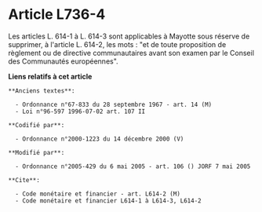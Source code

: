 # Article L736-4

Les articles L. 614-1 à L. 614-3 sont applicables à Mayotte sous réserve de supprimer, à l'article L. 614-2, les mots : "et
de toute proposition de règlement ou de directive communautaires avant son examen par le Conseil des Communautés
européennes".

**Liens relatifs à cet article**

	**Anciens textes**:

	  - Ordonnance n°67-833 du 28 septembre 1967 - art. 14 (M)
	  - Loi n°96-597 1996-07-02 art. 107 II

	**Codifié par**:

	  - Ordonnance n°2000-1223 du 14 décembre 2000 (V)

	**Modifié par**:

	  - Ordonnance n°2005-429 du 6 mai 2005 - art. 106 () JORF 7 mai 2005

	**Cite**:

	  - Code monétaire et financier - art. L614-2 (M)
	  - Code monétaire et financier L614-1 à L614-3, L614-2
